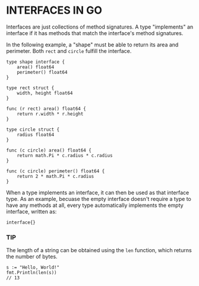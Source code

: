# INTERFACES IN GO

Interfaces are just collections of method signatures. A type "implements" an interface if it has methods that match the interface's method signatures.

In the following example, a "shape" must be able to return its area and perimeter. Both `rect` and `circle` fulfill the interface.

```
type shape interface {
    area() float64
    perimeter() float64
}

type rect struct {
    width, height float64
}

func (r rect) area() float64 {
    return r.width * r.height
}

type circle struct {
    radius float64
}

func (c circle) area() float64 {
    return math.Pi * c.radius * c.radius
}

func (c circle) perimeter() float64 {
    return 2 * math.Pi * c.radius
}
```

When a type implements an interface, it can then be used as that interface type. As an example, becuase the empty interface doesn't require a type to have any methods at all, every type automatically implements the empty interface, written as:

    interface{}

### TIP

The length of a string can be obtained using the `len` function, which returns the number of bytes.

    s := "Hello, World!"
    fmt.Println(len(s))
    // 13
